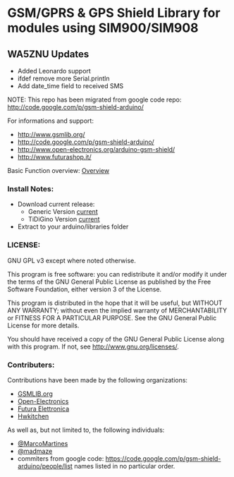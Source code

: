 GSM/GPRS & GPS Shield Library for modules using SIM900/SIM908
======

## WA5ZNU Updates
- Added Leonardo support
- ifdef remove more Serial.println
- Add date_time field to received SMS

NOTE: This repo has been migrated from google code repo: http://code.google.com/p/gsm-shield-arduino/

For informations and support:
- http://www.gsmlib.org/
- http://code.google.com/p/gsm-shield-arduino/
- http://www.open-electronics.org/arduino-gsm-shield/
- http://www.futurashop.it/

Basic Function overview: [Overview](https://raw.github.com/MarcoMartines/GSM-GPRS-GPS-Shield/GSMSHIELD/README)

### Install Notes:
- Download current release:
	- Generic Version [current](https://github.com/MarcoMartines/GSM-GPRS-GPS-Shield/archive/v3.07.1.zip)
	- TiDiGino Version [current](https://github.com/MarcoMartines/GSM-GPRS-GPS-Shield/archive/v3.07_TDG.zip)
- Extract to your arduino/libraries folder

### LICENSE:
GNU GPL v3 except where noted otherwise.

This program is free software: you can redistribute it and/or modify 
it under the terms of the GNU General Public License as published by
the Free Software Foundation, either version 3 of the License.

This program is distributed in the hope that it will be useful,
but WITHOUT ANY WARRANTY; without even the implied warranty of
MERCHANTABILITY or FITNESS FOR A PARTICULAR PURPOSE.  See the
GNU General Public License for more details.

You should have received a copy of the GNU General Public License
along with this program.  If not, see <http://www.gnu.org/licenses/>.

### Contributers:

Contributions have been made by the following organizations:
- [GSMLIB.org](http://www.gsmlib.org)
- [Open-Electronics](http://www.open-electronics.org/arduino-gsm-shield/)
- [Futura Elettronica](http://www.futurashop.it)
- [Hwkitchen](http://www.hwkitchen.com)

As well as, but not limited to, the following individuals:
 - [@MarcoMartines](https://github.com/MarcoMartines)
 - [@madmaze](https://github.com/madmaze)
 - commiters from google code: https://code.google.com/p/gsm-shield-arduino/people/list
names listed in no particular order.
